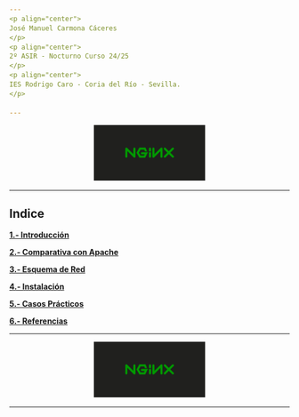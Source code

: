 ```yaml
---
<p align="center">
José Manuel Carmona Cáceres
</p>
<p align="center">
2º ASIR - Nocturno Curso 24/25
</p>
<p align="center"> 
IES Rodrigo Caro - Coria del Río - Sevilla.
</p> 

---
```

<p align="center">
  <img src="/Imagenes/AC.png" alt="Descripción de la imagen" width="200"/>
</p> 

---
## **Indice**

[**1.- Introducción**](Introduccion.md)

[**2.- Comparativa con Apache**](Comparativa-con-Apache.md)

[**3.- Esquema de Red**](Esquema-de-Red.md)

[**4.- Instalación**](Instalacion.md)

[**5.- Casos Prácticos**](Casos-Practicos.md)

[**6.- Referencias**](Referencias.md)

---
<p align="center">
  <img src="/Imagenes/AC.png" alt="Descripción de la imagen" width="200"/>
</p> 

---
